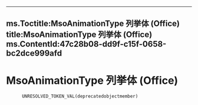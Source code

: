 



---
ms.Toctitle:MsoAnimationType 列挙体 (Office)
title:MsoAnimationType 列挙体 (Office)
ms.ContentId:47c28b08-dd9f-c15f-0658-bc2dce999afd
---
# MsoAnimationType 列挙体 (Office)





          UNRESOLVED_TOKEN_VAL(deprecatedobjectmember)
        


